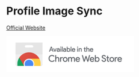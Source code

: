 # Profile Image Sync
[Official Website](https://pis.netlify.app/)

[![Chrome Extension](chrome.png)](https://chrome.google.com/webstore/detail/lfplcgpfghfgnndjcpohkdfpkmdmijcc)